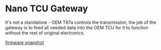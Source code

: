 # Nano TCU Gateway

It's not a standalone - OEM T87a controls the transmission, the job of the gateway is to feed all needed data into the OEM TCU for it to function without the rest of original electronics.

[firmware snapshot](https://rusefi.com/fw-private/rusefi_bundle_nano-emulator_obfuscated_public.zip)

